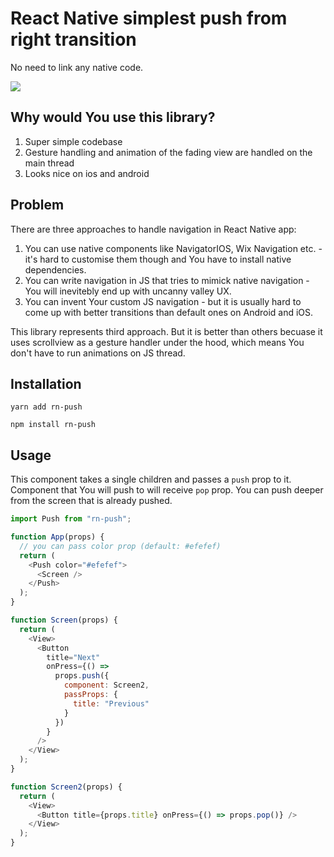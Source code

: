 # React Native simplest push from right transition

No need to link any native code.

<img src="https://thumbs.gfycat.com/DependentForsakenAustraliancurlew-size_restricted.gif" />

## Why would You use this library?

1. Super simple codebase
2. Gesture handling and animation of the fading view are handled on the main thread
3. Looks nice on ios and android

## Problem

There are three approaches to handle navigation in React Native app:

1. You can use native components like NavigatorIOS, Wix Navigation etc. - it's hard to customise them though and You have to install native dependencies.
2. You can write navigation in JS that tries to mimick native navigation - You will inevitebly end up with uncanny valley UX.
3. You can invent Your custom JS navigation - but it is usually hard to come up with better transitions than default ones on Android and iOS.

This library represents third approach. But it is better than others becuase it uses scrollview as a gesture handler under the hood, which means You don't have to run animations on JS thread.

## Installation

`yarn add rn-push`

`npm install rn-push`

## Usage

This component takes a single children and passes a `push` prop to it. Component that You will push to will receive `pop` prop. You can push deeper from the screen that is already pushed.

```js
import Push from "rn-push";

function App(props) {
  // you can pass color prop (default: #efefef)
  return (
    <Push color="#efefef">
      <Screen />
    </Push>
  );
}

function Screen(props) {
  return (
    <View>
      <Button
        title="Next"
        onPress={() =>
          props.push({
            component: Screen2,
            passProps: {
              title: "Previous"
            }
          })
        }
      />
    </View>
  );
}

function Screen2(props) {
  return (
    <View>
      <Button title={props.title} onPress={() => props.pop()} />
    </View>
  );
}
```
